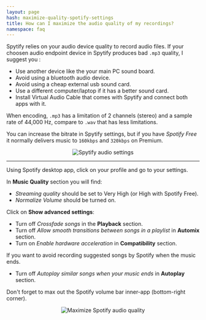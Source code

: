 ```yaml
---
layout: page
hash: maximize-quality-spotify-settings
title: How can I maximize the audio quality of my recordings?
namespace: faq
---
```


Spytify relies on your audio device quality to record audio files. If your choosen audio endpoint device in Spytify produces bad `.mp3` quality, I suggest you :

- Use another device like the your main PC sound board.
- Avoid using a bluetooth audio device.
- Avoid using a cheap external usb sound card.
- Use a different computer/laptop if it has a better sound card.
- Install Virtual Audio Cable that comes with Spytify and connect both apps with it.

When encoding, `.mp3` has a limitation of 2 channels (stereo) and a sample rate of 44,000 Hz, compare to `.wav` that has less limitations.

You can increase the bitrate in Spytify settings, but if you have _Spotify Free_ it normally delivers music to `160kbps` and `320kbps` on Premium.

<p align="center"><img alt="Spytify audio settings" src="./assets/images/faq_audio_profile.png" /></p>

---

Using Spotify desktop app, click on your profile and go to your settings.

In **Music Quality** section you will find:

- _Streaming quality_ should be set to Very High (or High with Spotify Free).
- _Normalize Volume_ should be turned on.

Click on **Show advanced settings**:

- Turn off _Crossfade songs_ in the **Playback** section.
- Turn off _Allow smooth transitions between songs in a playlist_ in **Automix** section.
- Turn on _Enable hardware acceleration_ in **Compatibility** section.

If you want to avoid recording suggested songs by Spotify when the music ends.

- Turn off _Autoplay similar songs when your music ends_ in **Autoplay** section.

Don't forget to max out the Spotify volume bar inner-app (bottom-right corner).

<p align="center"><img alt="Maximize Spotify audio quality" src="./assets/images/maximize_spotify_settings.gif" /></p>
